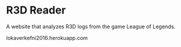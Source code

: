 # R3D Reader

A website that analyzes R3D logs from the game League of Legends.

lokaverkefni2016.herokuapp.com
